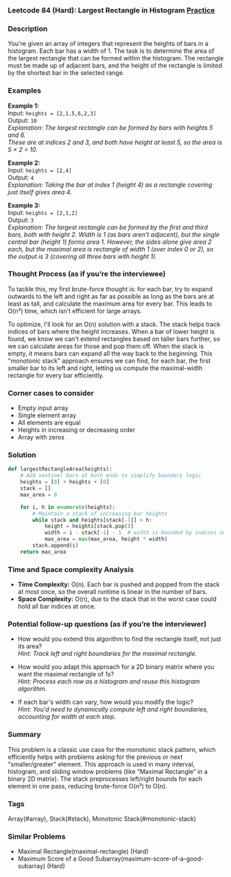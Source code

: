 ### Leetcode 84 (Hard): Largest Rectangle in Histogram [Practice](https://leetcode.com/problems/largest-rectangle-in-histogram)

### Description  
You're given an array of integers that represent the heights of bars in a histogram. Each bar has a width of 1. The task is to determine the area of the largest rectangle that can be formed within the histogram. The rectangle must be made up of adjacent bars, and the height of the rectangle is limited by the shortest bar in the selected range.

### Examples  

**Example 1:**  
Input: `heights = [2,1,5,6,2,3]`  
Output: `10`  
*Explanation: The largest rectangle can be formed by bars with heights 5 and 6.  
These are at indices 2 and 3, and both have height at least 5, so the area is 5 × 2 = 10.*

**Example 2:**  
Input: `heights = [2,4]`  
Output: `4`  
*Explanation: Taking the bar at index 1 (height 4) as a rectangle covering just itself gives area 4.*

**Example 3:**  
Input: `heights = [2,1,2]`  
Output: `3`  
*Explanation: The largest rectangle can be formed by the first and third bars, both with height 2. Width is 1 (as bars aren't adjacent), but the single central bar (height 1) forms area 1. However, the sides alone give area 2 each, but the maximal area is rectangle of width 1 (over index 0 or 2), so the output is 3 (covering all three bars with height 1).*

### Thought Process (as if you’re the interviewee)  
To tackle this, my first brute-force thought is: for each bar, try to expand outwards to the left and right as far as possible as long as the bars are at least as tall, and calculate the maximum area for every bar. This leads to O(n²) time, which isn’t efficient for large arrays.

To optimize, I'll look for an O(n) solution with a stack. The stack helps track indices of bars where the height increases. When a bar of lower height is found, we know we can't extend rectangles based on taller bars further, so we can calculate areas for those and pop them off. When the stack is empty, it means bars can expand all the way back to the beginning. This "monotonic stack" approach ensures we can find, for each bar, the first smaller bar to its left and right, letting us compute the maximal-width rectangle for every bar efficiently.

### Corner cases to consider  
- Empty input array
- Single element array
- All elements are equal
- Heights in increasing or decreasing order
- Array with zeros

### Solution

```python
def largestRectangleArea(heights):
    # Add sentinel bars at both ends to simplify boundary logic
    heights = [0] + heights + [0]
    stack = []
    max_area = 0

    for i, h in enumerate(heights):
        # Maintain a stack of increasing bar heights
        while stack and heights[stack[-1]] > h:
            height = heights[stack.pop()]
            width = i - stack[-1] - 1  # width is bounded by indices on stack
            max_area = max(max_area, height * width)
        stack.append(i)
    return max_area
```

### Time and Space complexity Analysis  

- **Time Complexity:** O(n). Each bar is pushed and popped from the stack at most once, so the overall runtime is linear in the number of bars.
- **Space Complexity:** O(n), due to the stack that in the worst case could hold all bar indices at once.

### Potential follow-up questions (as if you’re the interviewer)  

- How would you extend this algorithm to find the rectangle itself, not just its area?  
  *Hint: Track left and right boundaries for the maximal rectangle.*

- How would you adapt this approach for a 2D binary matrix where you want the maximal rectangle of 1s?  
  *Hint: Process each row as a histogram and reuse this histogram algorithm.*

- If each bar's width can vary, how would you modify the logic?  
  *Hint: You'd need to dynamically compute left and right boundaries, accounting for width at each step.*

### Summary
This problem is a classic use case for the monotonic stack pattern, which efficiently helps with problems asking for the previous or next "smaller/greater" element. This approach is used in many interval, histogram, and sliding window problems (like “Maximal Rectangle” in a binary 2D matrix). The stack preprocesses left/right bounds for each element in one pass, reducing brute-force O(n²) to O(n).

### Tags
Array(#array), Stack(#stack), Monotonic Stack(#monotonic-stack)

### Similar Problems
- Maximal Rectangle(maximal-rectangle) (Hard)
- Maximum Score of a Good Subarray(maximum-score-of-a-good-subarray) (Hard)
